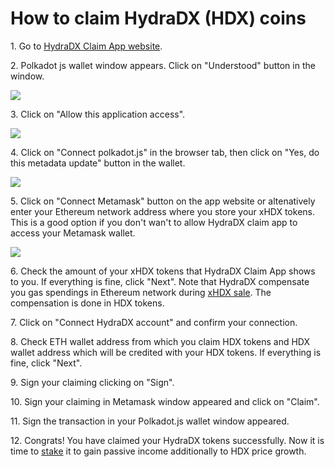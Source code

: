# How to claim HydraDX (HDX) coins

1\. Go to [HydraDX Claim App website](https://claim.hydradx.io).

2\. Polkadot js wallet window appears. Click on "Understood" button in the window.

![](../../.gitbook/assets/05\_dot\_wallet\_appears.png)

3\. Click on "Allow this application access".

![](../../.gitbook/assets/06\_hdx\_claim\_app\_allow\_access.PNG)

4\. Click on "Connect polkadot.js" in the browser tab, then click on "Yes, do this metadata update" button in the wallet.

![](../../.gitbook/assets/07\_connect\_button\_and\_metadata\_update.PNG)

5\. Click on "Connect Metamask" button on the app website or altenatively enter your Ethereum network address where you store your xHDX tokens. This is a good option if you don't wan't to allow HydraDX claim app to access your Metamask wallet.

![](../../.gitbook/assets/08\_connect\_metamask\_button.png)

6\. Check the amount of your xHDX tokens that HydraDX Claim App shows to you. If everything is fine, click "Next". Note that HydraDX compensate you gas spendings in Ethereum network during [xHDX sale](how-to-buy-hydradx-hdx.md). The compensation is done in HDX tokens.

7\. Click on "Connect HydraDX account" and confirm your connection.

8\. Check ETH wallet address from which you claim HDX tokens and HDX wallet address which will be credited with your HDX tokens. If everything is fine, click "Next".&#x20;

9\. Sign your claiming clicking on "Sign".

10\. Sign your claiming in Metamask window appeared and click on "Claim".

11\. Sign the transaction in your Polkadot.js wallet window appeared.

12\. Congrats! You have claimed your HydraDX tokens successfully. Now it is time to [stake](how-to-stake-hydradx-hdx.md) it to gain passive income additionally to HDX price growth.
